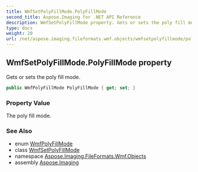 ```yaml
---
title: WmfSetPolyFillMode.PolyFillMode
second_title: Aspose.Imaging for .NET API Reference
description: WmfSetPolyFillMode property. Gets or sets the poly fill mode
type: docs
weight: 20
url: /net/aspose.imaging.fileformats.wmf.objects/wmfsetpolyfillmode/polyfillmode/
---
```

## WmfSetPolyFillMode.PolyFillMode property

Gets or sets the poly fill mode.

```csharp
public WmfPolyFillMode PolyFillMode { get; set; }
```

### Property Value

The poly fill mode.

### See Also

* enum [WmfPolyFillMode](../../../aspose.imaging.fileformats.wmf.consts/wmfpolyfillmode/)
* class [WmfSetPolyFillMode](../)
* namespace [Aspose.Imaging.FileFormats.Wmf.Objects](../../wmfsetpolyfillmode/)
* assembly [Aspose.Imaging](../../../)


